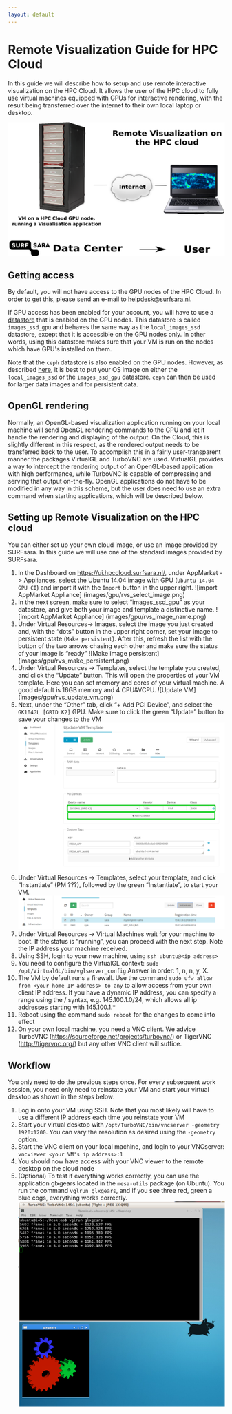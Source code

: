 ```yaml
---
layout: default
---
```


# Remote Visualization Guide for HPC Cloud
In this guide we will describe how to setup and use remote interactive visualization on the HPC Cloud. It allows the user of the HPC cloud to fully use virtual machines equipped with GPUs for interactive rendering, with the result being transferred over the internet to their own local laptop or desktop.

![Remote interactive visualization](images/gpu/rvs_cloud.png)

## Getting access

By default, you will not have access to the GPU nodes of the HPC Cloud. In order to get this, please send an e-mail to [helpdesk@surfsara.nl](mailto:helpdesk@surfsara.nl).

If GPU access has been enabled for your account, you will have to use a [datastore](image_storage) that is enabled on the GPU nodes. This datastore is called `images_ssd_gpu` and behaves the same way as the `local_images_ssd` datastore, except that it is accessible on the GPU nodes only. In other words, using this datastore makes sure that your VM is run on the nodes which have GPU's installed on them.

Note that the `ceph` datastore is also enabled on the GPU nodes. However, as described [here](image_storage), it is best to put your OS image on either the `local_images_ssd` or the `images_ssd_gpu` datastore. `ceph` can then be used for larger data images and for persistent data.

## OpenGL rendering

Normally, an OpenGL-based visualization application running on your local machine will send OpenGL rendering commands to the GPU and let it handle the rendering and displaying of the output. On the Cloud, this is slightly different in this respect, as the rendered output needs to be transferred back to the user. To accomplish this in a fairly user-transparent manner the packages VirtualGL and TurboVNC are used. VirtualGL provides a way to intercept the rendering output of an OpenGL-based application with high performance, while TurboVNC is capable of compressing and serving that output on-the-fly. OpenGL applications do not have to be modified in any way in this scheme, but the user does need to use an extra command when starting applications, which will be described below.

## Setting up Remote Visualization on the HPC cloud

You can either set up your own cloud image, or use an image provided by SURFsara. In this guide we will use one of the standard images provided by SURFsara. 

1. In the Dashboard on https://ui.hpccloud.surfsara.nl/, under AppMarket -> Appliances, select the Ubuntu 14.04 image with GPU (`Ubuntu 14.04 GPU CI`) and import it with the `Import` button in the upper right.
![import AppMarket Appliance] (images/gpu/rvs_select_image.png)
2. In the next screen, make sure to select “images_ssd_gpu” as your datastore, and give both your image and template a distinctive name.
![import AppMarket Appliance] (images/gpu/rvs_image_name.png)
3. Under Virtual Resources-> Images, select the image you just created and, with the “dots” button in the upper right corner, set your image to persistent state (`Make persistent`). After this, refresh the list with the button of the two arrows chasing each other and make sure the status of your image is “ready”
![Make image persistent] (images/gpu/rvs_make_persistent.png)
4. Under Virtual Resources -> Templates, select the template you created, and click the “Update” button. This will open the properties of your VM template.  Here you can set memory and cores of your virtual machine. A good default is 16GB memory and 4 CPU&VCPU.
![Update VM] (images/gpu/rvs_update_vm.png)
5. Next, under the “Other” tab, click “+ Add PCI Device”, and select the `GK104GL [GRID K2]` GPU.
Make sure to click the green “Update” button to save your changes to the VM
 ![Add GPU to template](images/gpu/gpu_add_pci.png)
6. Under Virtual Resources -> Templates, select your template, and click “Instantiate” (PM ???), followed by the green “Instantiate”, to start your VM.
![Start VM](images/gpu/rvs_instantiate.png)
6. Under Virtual Resources -> Virtual Machines wait for your machine to boot. If the status is “running”, you can proceed with the next step. Note the IP address your machine received.
7. Using SSH, login to your new machine, using `ssh ubuntu@<ip address>`
8. You need to configure the VirtualGL context: `sudo /opt/VirtualGL/bin/vglserver_config`
Answer in order: 1, n, n, y, X.  
9. The VM by default runs a firewall. Use the command `sudo ufw allow from <your home IP address> to any`  to allow access from your own client IP address. If you have a dynamic IP address, you can specify a range using the / syntax, e.g. 145.100.1.0/24, which allows all ip addresses starting with 145.100.1.*  
10. Reboot using the command `sudo reboot` for the changes to come into effect
11. On your own local machine, you need a VNC client. We advice TurboVNC (https://sourceforge.net/projects/turbovnc/) or TigerVNC (http://tigervnc.org/) but any other VNC client will suffice.

## Workflow 

You only need to do the previous steps once. For every subsequent work session, you need only need to reinstate your VM and start your virtual desktop as shown in the steps below:

1. Log in onto your VM using SSH. Note that you most likely will have to use a different IP address each time you reinstate your VM
2. Start your virtual desktop with `/opt/TurboVNC/bin/vncserver -geometry 1920x1200`. You can vary the resolution as desired using the `-geometry` option.
3. Start the VNC client on your local machine, and login to your VNCserver: `vncviewer <your VM's ip address>:1`
4. You should now have access with your VNC viewer to the remote desktop on the cloud node 
5. (Optional) To test if everything works correctly, you can use the application glxgears located in the `mesa-utils` package (on Ubuntu).  You run the command `vglrun glxgears`, and if you see three red, green a blue cogs, everything works correctly.
![Test with GLXgears](images/gpu/rvs_glxgears.png)

